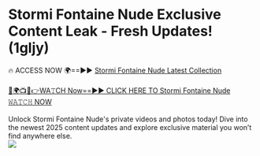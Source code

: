 # Stormi Fontaine Nude Exclusive Content Leak - Fresh Updates! (1gljy)

🔥 ACCESS NOW 🌍==►► <a href="https://tinyurl.com/yc657z5k" rel="nofollow">Stormi Fontaine Nude Latest Collection</a>
<br><br>
[🔴🌍📺📱👉WA𝚃CH Now==►► CLICK HERE TO Stormi Fontaine Nude 𝚆𝙰𝚃𝙲𝙷 NOW](https://tinyurl.com/yc657z5k)
<br><br>
Unlock Stormi Fontaine Nude's private videos and photos today! Dive into the newest 2025 content updates and explore exclusive material you won’t find anywhere else.
<br>
<a href="https://tinyurl.com/yc657z5k" rel="nofollow" data-target="animated-image.originalLink"><img src="https://camo.githubusercontent.com/8a4f000d20f83aca3bf7ec5f350d767afa0574a8a352519fd8cfa583a6f93a33/68747470733a2f2f692e696d6775722e636f6d2f644a486b345a712e676966" data-canonical-src="https://i.imgur.com/dJHk4Zq.gif" style="max-width: 100%; display: inline-block;" data-target="animated-image.originalImage"></a>
<br>
